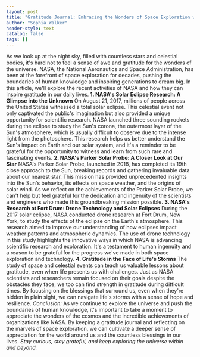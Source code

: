 ```yaml
---
layout: post
title: "Gratitude Journal: Embracing the Wonders of Space Exploration with NASA"
author: "Sophia Walker"
header-style: text
catalog: false
tags: []
---
```


As we look up at the night sky, filled with countless stars and celestial bodies, it's hard not to feel a sense of awe and gratitude for the wonders of the universe. NASA, the National Aeronautics and Space Administration, has been at the forefront of space exploration for decades, pushing the boundaries of human knowledge and inspiring generations to dream big. In this article, we'll explore the recent activities of NASA and how they can inspire gratitude in our daily lives. **1. NASA's Solar Eclipse Research: A Glimpse into the Unknown** On August 21, 2017, millions of people across the United States witnessed a total solar eclipse. This celestial event not only captivated the public's imagination but also provided a unique opportunity for scientific research. NASA launched three sounding rockets during the eclipse to study the Sun's corona, the outermost layer of the Sun's atmosphere, which is usually difficult to observe due to the intense light from the photosphere. This research helps us better understand the Sun's impact on Earth and our solar system, and it's a reminder to be grateful for the opportunity to witness and learn from such rare and fascinating events. **2. NASA's Parker Solar Probe: A Closer Look at Our Star** NASA's Parker Solar Probe, launched in 2018, has completed its 19th close approach to the Sun, breaking records and gathering invaluable data about our nearest star. This mission has provided unprecedented insights into the Sun's behavior, its effects on space weather, and the origins of solar wind. As we reflect on the achievements of the Parker Solar Probe, we can't help but feel grateful for the dedication and ingenuity of the scientists and engineers who made this groundbreaking mission possible. **3. NASA's Research at Fort Drum: Drone Technology and Solar Eclipses** During the 2017 solar eclipse, NASA conducted drone research at Fort Drum, New York, to study the effects of the eclipse on the Earth's atmosphere. This research aimed to improve our understanding of how eclipses impact weather patterns and atmospheric dynamics. The use of drone technology in this study highlights the innovative ways in which NASA is advancing scientific research and exploration. It's a testament to human ingenuity and a reason to be grateful for the progress we've made in both space exploration and technology. **4. Gratitude in the Face of Life's Storms** The study of space and celestial events can teach us valuable lessons about gratitude, even when life presents us with challenges. Just as NASA scientists and researchers remain focused on their goals despite the obstacles they face, we too can find strength in gratitude during difficult times. By focusing on the blessings that surround us, even when they're hidden in plain sight, we can navigate life's storms with a sense of hope and resilience. *Conclusion:* As we continue to explore the universe and push the boundaries of human knowledge, it's important to take a moment to appreciate the wonders of the cosmos and the incredible achievements of organizations like NASA. By keeping a gratitude journal and reflecting on the marvels of space exploration, we can cultivate a deeper sense of appreciation for the world around us and the countless blessings in our lives. *Stay curious, stay grateful, and keep exploring the universe within and beyond.*
